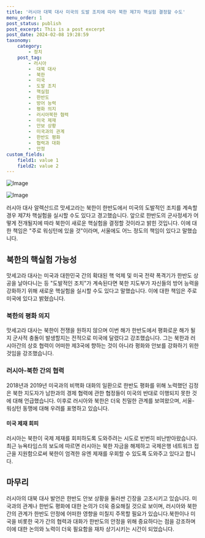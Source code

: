 ```yaml
---
title: '러시아 대북 대사 미국의 도발 조치에 따라 북한 제7차 핵실험 결정할 수도'
menu_order: 1
post_status: publish
post_excerpt: This is a post excerpt
post_date: 2024-02-08 19:28:59
taxonomy:
    category:
        - 정치
    post_tag:
        - 러시아
        -  대북 대사
        -  북한
        -  미국
        -  도발 조치
        -  핵실험
        -  한반도
        -  방어 능력
        -  평화 의지
        -  러시아북한 협력
        -  미국 제재
        -  안보 상황
        -  미국과의 관계
        -  한반도 평화
        -  협력과 대화
        -  안정
custom_fields:
    field1: value 1
    field2: value 2
---
```


![Image](https://imgnews.pstatic.net/image/640/2024/02/07/0000049756_001_20240207182901636.jpg?type=w647)

![Image](https://imgnews.pstatic.net/image/640/2024/02/07/0000049756_002_20240207182901702.jpg?type=w647)

러시아 대사 알렉산드르 맛세고라는 북한이 한반도에서 미국의 도발적인 조치를 계속할 경우 제7차 핵실험을 실시할 수도 있다고 경고했습니다. 앞으로 한반도의 군사정세가 어떻게 전개될지에 따라 북한이 새로운 핵실험을 결정할 것이라고 밝힌 것입니다. 이에 대한 책임은 "주로 워싱턴에 있을 것"이라며, 서울에도 어느 정도의 책임이 있다고 말했습니다.
## 북한의 핵실험 가능성
맛세고라 대사는 미국과 대한민국 간의 확대된 핵 억제 및 미국 전략 폭격기가 한반도 상공을 날아다니는 등 "도발적인 조치"가 계속된다면 북한 지도부가 자신들의 방어 능력을 강화하기 위해 새로운 핵실험을 실시할 수도 있다고 말했습니다. 이에 대한 책임은 주로 미국에 있다고 밝혔습니다.
### 북한의 평화 의지
맛세고라 대사는 북한이 전쟁을 원하지 않으며 이번 해가 한반도에서 평화로운 해가 될지 군사적 충돌이 발생할지는 전적으로 미국에 달렸다고 강조했습니다. 그는 북한과 러시아간의 상호 협력이 어떠한 제3국에 향하는 것이 아니라 평화와 안보를 강화하기 위한 것임을 강조했습니다.
### 러시아-북한 간의 협력
2018년과 2019년 미국과의 비핵화 대화의 일환으로 한반도 평화를 위해 노력했던 김정은 북한 지도자가 남한과의 경제 협력에 관한 협정들이 미국의 반대로 이행되지 못한 것에 대해 언급했습니다. 이후로 러시아와 북한은 더욱 친밀한 관계를 보여왔으며, 서울-워싱턴 동맹에 대해 우려를 표명하고 있습니다.
#### 미국 제재 회피
러시아는 북한이 국제 제재를 회피하도록 도와주려는 시도로 빈번히 비난받아왔습니다. 최근 뉴욕타임스의 보도에 따르면 러시아는 북한 자금을 해제하고 국제은행 네트워크 접근을 지원함으로써 북한이 엄격한 유엔 제재를 우회할 수 있도록 도와주고 있다고 합니다.
## 마무리
러시아의 대북 대사 발언은 한반도 안보 상황을 둘러싼 긴장을 고조시키고 있습니다. 미국과의 관계나 한반도 평화에 대한 논의가 더욱 중요해질 것으로 보이며, 러시아와 북한 간의 관계가 한반도 안정에 어떠한 영향을 미칠지 주목할 필요가 있습니다.북한이나 미국을 비롯한 국가 간의 협력과 대화가 한반도의 안정을 위해 중요하다는 점을 강조하며 이에 대한 논의와 노력이 더욱 필요함을 재차 상기시키는 시간이 되었습니다.
